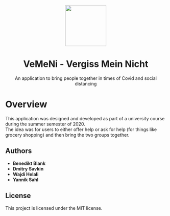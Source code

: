 <p align="center">
  <img width="128" align="center" src="/Software/Frontend/Vemini/Vemini/app_icon_Ajf_icon.ico">
</p>
<h1 align="center">
  VeMeNi - Vergiss Mein Nicht
</h1>
<p align="center">
  An application to bring people together in times of Covid and social distancing
</p>

# Overview

This application was designed and developed as part of a university course during the summer semester of 2020.  
The idea was for users to either offer help or ask for help (for things like grocery shopping) and then bring the two groups together.

## Authors

* **Benedikt Blank**
* **Dmitry Savkin**
* **Wajdi Helali**
* **Yannik Sahl**

## License

This project is licensed under the MIT license.
